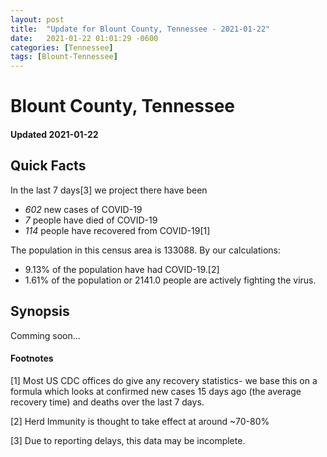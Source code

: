```yaml
---
layout: post
title:  "Update for Blount County, Tennessee - 2021-01-22"
date:   2021-01-22 01:01:29 -0600
categories: [Tennessee]
tags: [Blount-Tennessee]
---
```


# Blount County, Tennessee
#### Updated 2021-01-22

## Quick Facts

In the last 7 days[3] we project there have been
- *602* new cases of COVID-19
- *7* people have died of COVID-19
- *114* people have recovered from COVID-19[1]

The population in this census area is 133088. By our calculations:
- 9.13% of the population have had COVID-19.[2]
- 1.61% of the population or 2141.0 people are actively fighting the virus.

## Synopsis

Comming soon...


#### Footnotes

[1] Most US CDC offices do give any recovery statistics- we base this on a formula which looks at confirmed new cases
15 days ago (the average recovery time) and deaths over the last 7 days.

[2] Herd Immunity is thought to take effect at around ~70-80%

[3] Due to reporting delays, this data may be incomplete.
 
    